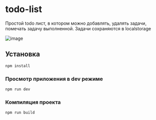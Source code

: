 # todo-list
Простой todo лист, в котором можно добавлять, удалять задачи, помечать задачу выполненной. Задачи сохраняются в localstorage

![image](https://github.com/user-attachments/assets/5068afa2-a2a1-4656-8130-ef3ec64be23f)

## Установка

```sh
npm install
```

### Просмотр приложения в dev режиме

```sh
npm run dev
```

### Компиляция проекта

```sh
npm run build
```

